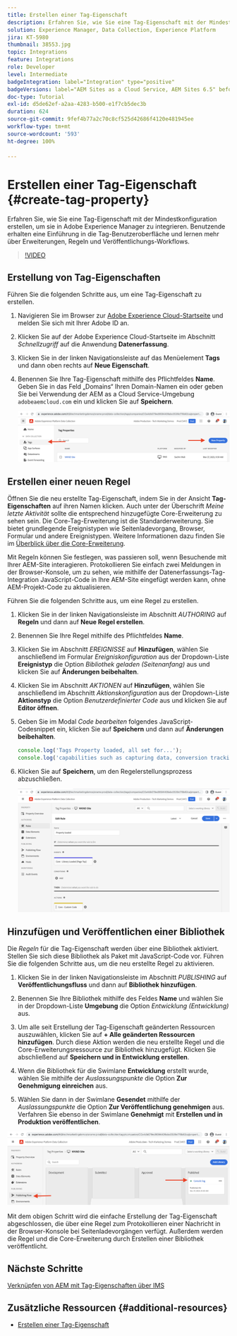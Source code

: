 ```yaml
---
title: Erstellen einer Tag-Eigenschaft
description: Erfahren Sie, wie Sie eine Tag-Eigenschaft mit der Mindestkonfiguration erstellen, um diese in AEM zu integrieren. Benutzende erhalten eine Einführung in die Tag-Benutzeroberfläche und lernen mehr über Erweiterungen, Regeln und Veröffentlichungs-Workflows.
solution: Experience Manager, Data Collection, Experience Platform
jira: KT-5980
thumbnail: 38553.jpg
topic: Integrations
feature: Integrations
role: Developer
level: Intermediate
badgeIntegration: label="Integration" type="positive"
badgeVersions: label="AEM Sites as a Cloud Service, AEM Sites 6.5" before-title="false"
doc-type: Tutorial
exl-id: d5de62ef-a2aa-4283-b500-e1f7cb5dec3b
duration: 624
source-git-commit: 9fef4b77a2c70c8cf525d42686f4120e481945ee
workflow-type: tm+mt
source-wordcount: '593'
ht-degree: 100%

---
```


# Erstellen einer Tag-Eigenschaft {#create-tag-property}

Erfahren Sie, wie Sie eine Tag-Eigenschaft mit der Mindestkonfiguration erstellen, um sie in Adobe Experience Manager zu integrieren. Benutzende erhalten eine Einführung in die Tag-Benutzeroberfläche und lernen mehr über Erweiterungen, Regeln und Veröffentlichungs-Workflows.

>[!VIDEO](https://video.tv.adobe.com/v/38553?quality=12&learn=on)

## Erstellung von Tag-Eigenschaften

Führen Sie die folgenden Schritte aus, um eine Tag-Eigenschaft zu erstellen.

1. Navigieren Sie im Browser zur [Adobe Experience Cloud-Startseite](https://experience.adobe.com/) und melden Sie sich mit Ihrer Adobe ID an.

1. Klicken Sie auf der Adobe Experience Cloud-Startseite im Abschnitt _Schnellzugriff_ auf die Anwendung **Datenerfassung**.

1. Klicken Sie in der linken Navigationsleiste auf das Menüelement **Tags** und dann oben rechts auf **Neue Eigenschaft**.

1. Benennen Sie Ihre Tag-Eigenschaft mithilfe des Pflichtfeldes **Name**. Geben Sie in das Feld „Domains“ Ihren Domain-Namen ein oder geben Sie bei Verwendung der AEM as a Cloud Service-Umgebung `adobeaemcloud.com` ein und klicken Sie auf **Speichern**.

   ![Tag-Eigenschaften](assets/tag-properties.png)

## Erstellen einer neuen Regel

Öffnen Sie die neu erstellte Tag-Eigenschaft, indem Sie in der Ansicht **Tag-Eigenschaften** auf ihren Namen klicken. Auch unter der Überschrift _Meine letzte Aktivität_ sollte die entsprechend hinzugefügte Core-Erweiterung zu sehen sein. Die Core-Tag-Erweiterung ist die Standarderweiterung. Sie bietet grundlegende Ereignistypen wie Seitenladevorgang, Browser, Formular und andere Ereignistypen. Weitere Informationen dazu finden Sie im [Überblick über die Core-Erweiterung](https://experienceleague.adobe.com/docs/experience-platform/tags/extensions/client/core/overview.html?lang=de).

Mit Regeln können Sie festlegen, was passieren soll, wenn Besuchende mit Ihrer AEM-Site interagieren. Protokollieren Sie einfach zwei Meldungen in der Browser-Konsole, um zu sehen, wie mithilfe der Datenerfassungs-Tag-Integration JavaScript-Code in Ihre AEM-Site eingefügt werden kann, ohne AEM-Projekt-Code zu aktualisieren.

Führen Sie die folgenden Schritte aus, um eine Regel zu erstellen.

1. Klicken Sie in der linken Navigationsleiste im Abschnitt _AUTHORING_ auf **Regeln** und dann auf **Neue Regel erstellen**.

1. Benennen Sie Ihre Regel mithilfe des Pflichtfeldes **Name**.

1. Klicken Sie im Abschnitt _EREIGNISSE_ auf **Hinzufügen**, wählen Sie anschließend im Formular _Ereigniskonfiguration_ aus der Dropdown-Liste **Ereignistyp** die Option _Bibliothek geladen (Seitenanfang)_ aus und klicken Sie auf **Änderungen beibehalten**.

1. Klicken Sie im Abschnitt _AKTIONEN_ auf **Hinzufügen**, wählen Sie anschließend im Abschnitt _Aktionskonfiguration_ aus der Dropdown-Liste **Aktionstyp** die Option _Benutzerdefinierter Code_ aus und klicken Sie auf **Editor öffnen**.

1. Geben Sie im Modal _Code bearbeiten_ folgendes JavaScript-Codesnippet ein, klicken Sie auf **Speichern** und dann auf **Änderungen beibehalten**.

   ```javascript
   console.log('Tags Property loaded, all set for...');
   console.log('capabilities such as capturing data, conversion tracking and delivering unique and personalized experiences');
   ```

1. Klicken Sie auf **Speichern**, um den Regelerstellungsprozess abzuschließen.

   ![Neue Regel](assets/new-rule.png)

## Hinzufügen und Veröffentlichen einer Bibliothek

Die _Regeln_ für die Tag-Eigenschaft werden über eine Bibliothek aktiviert. Stellen Sie sich diese Bibliothek als Paket mit JavaScript-Code vor. Führen Sie die folgenden Schritte aus, um die neu erstellte Regel zu aktivieren.

1. Klicken Sie in der linken Navigationsleiste im Abschnitt _PUBLISHING_ auf **Veröffentlichungsfluss** und dann auf **Bibliothek hinzufügen**.

1. Benennen Sie Ihre Bibliothek mithilfe des Feldes **Name** und wählen Sie in der Dropdown-Liste **Umgebung** die Option _Entwicklung (Entwicklung)_ aus.

1. Um alle seit Erstellung der Tag-Eigenschaft geänderten Ressourcen auszuwählen, klicken Sie auf **+ Alle geänderten Ressourcen hinzufügen**. Durch diese Aktion werden die neu erstellte Regel und die Core-Erweiterungsressource zur Bibliothek hinzugefügt. Klicken Sie abschließend auf **Speichern und in Entwicklung erstellen**.

1. Wenn die Bibliothek für die Swimlane **Entwicklung** erstellt wurde, wählen Sie mithilfe der _Auslassungspunkte_ die Option **Zur Genehmigung einreichen** aus.

1. Wählen Sie dann in der Swimlane **Gesendet** mithilfe der _Auslassungspunkte_ die Option **Zur Veröffentlichung genehmigen** aus. Verfahren Sie ebenso in der Swimlane **Genehmigt** mit **Erstellen und in Produktion veröffentlichen**.

![Veröffentlichte Bibliothek](assets/published-library.png)


Mit dem obigen Schritt wird die einfache Erstellung der Tag-Eigenschaft abgeschlossen, die über eine Regel zum Protokollieren einer Nachricht in der Browser-Konsole bei Seitenladevorgängen verfügt. Außerdem werden die Regel und die Core-Erweiterung durch Erstellen einer Bibliothek veröffentlicht.

## Nächste Schritte

[Verknüpfen von AEM mit Tag-Eigenschaften über IMS](connect-aem-tag-property-using-ims.md)


## Zusätzliche Ressourcen {#additional-resources}

* [Erstellen einer Tag-Eigenschaft](https://experienceleague.adobe.com/docs/platform-learn/implement-in-websites/configure-tags/create-a-property.html?lang=de)
